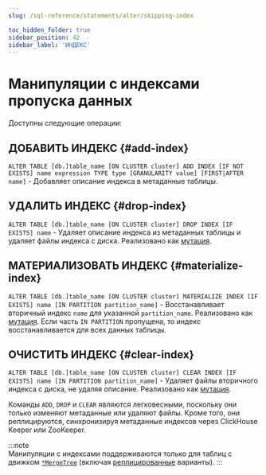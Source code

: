 ```yaml
---
slug: /sql-reference/statements/alter/skipping-index

toc_hidden_folder: true
sidebar_position: 42
sidebar_label: 'ИНДЕКС'
---
```



# Манипуляции с индексами пропуска данных

Доступны следующие операции:

## ДОБАВИТЬ ИНДЕКС {#add-index}

`ALTER TABLE [db.]table_name [ON CLUSTER cluster] ADD INDEX [IF NOT EXISTS] name expression TYPE type [GRANULARITY value] [FIRST|AFTER name]` - Добавляет описание индекса в метаданные таблицы.

## УДАЛИТЬ ИНДЕКС {#drop-index}

`ALTER TABLE [db.]table_name [ON CLUSTER cluster] DROP INDEX [IF EXISTS] name` - Удаляет описание индекса из метаданных таблицы и удаляет файлы индекса с диска. Реализовано как [мутация](/sql-reference/statements/alter/index.md#mutations).

## МАТЕРИАЛИЗОВАТЬ ИНДЕКС {#materialize-index}

`ALTER TABLE [db.]table_name [ON CLUSTER cluster] MATERIALIZE INDEX [IF EXISTS] name [IN PARTITION partition_name]` - Восстанавливает вторичный индекс `name` для указанной `partition_name`. Реализовано как [мутация](/sql-reference/statements/alter/index.md#mutations). Если часть `IN PARTITION` пропущена, то индекс восстанавливается для всех данных таблицы.

## ОЧИСТИТЬ ИНДЕКС {#clear-index}

`ALTER TABLE [db.]table_name [ON CLUSTER cluster] CLEAR INDEX [IF EXISTS] name [IN PARTITION partition_name]` - Удаляет файлы вторичного индекса с диска, не удаляя описание. Реализовано как [мутация](/sql-reference/statements/alter/index.md#mutations).

Команды `ADD`, `DROP` и `CLEAR` являются легковесными, поскольку они только изменяют метаданные или удаляют файлы. 
Кроме того, они реплицируются, синхронизируя метаданные индексов через ClickHouse Keeper или ZooKeeper.

:::note    
Манипуляции с индексами поддерживаются только для таблиц с движком [`*MergeTree`](/engines/table-engines/mergetree-family/mergetree.md) (включая [реплицированные](/engines/table-engines/mergetree-family/replication.md) варианты).
:::
